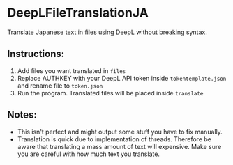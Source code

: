 # DeepLFileTranslationJA
Translate Japanese text in files using DeepL without breaking syntax.

## Instructions:
1. Add files you want translated in `files`
2. Replace AUTHKEY with your DeepL API token inside `tokentemplate.json` and rename file to `token.json`
3. Run the program. Translated files will be placed inside `translate`

## Notes:
* This isn't perfect and might output some stuff you have to fix manually.
* Translation is quick due to implementation of threads. Therefore be aware that translating a mass amount of text will expensive. Make sure you are careful with how much text you translate.
